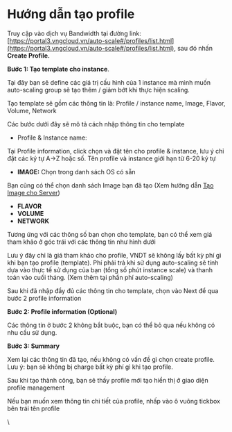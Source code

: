 # Hướng dẫn tạo profile

Truy cập vào dịch vụ Bandwidth tại đường link: [https://portal3.vngcloud.vn/auto-scale#/profiles/list.html](https://portal3.vngcloud.vn/auto-scale#/profiles/list.html), sau đó nhấn **Create Profile.**

**Bước 1: Tạo template cho instance**.&#x20;

Tại đây bạn sẽ define các giá trị cấu hình của 1 instance mà mình muốn auto-scaling group sẽ tạo thêm / giảm bớt khi thực hiện scaling. &#x20;

Tạo template sẽ gồm các thông tin là: Profile / instance name, Image, Flavor, Volume, Network&#x20;

Các bước dưới đây sẽ mô tả cách nhập thông tin cho template&#x20;

* Profile & Instance name: &#x20;

Tại Profile information, click chọn và đặt tên cho profile &  instance, lưu ý chỉ đặt các ký tự A->Z hoặc số. Tên profile và instance giới hạn từ 6-20 ký tự&#x20;

* **IMAGE:** Chọn trong danh sách OS có sẵn  &#x20;

Bạn cũng có thể chọn danh sách Image bạn đã tạo (Xem hướng dẫn [Tạo Image cho Server](../image.md))&#x20;

* **FLAVOR**&#x20;
* **VOLUME**&#x20;
* **NETWORK**

Tương ứng với các thông số bạn chọn cho template, bạn có thể xem giá tham khảo ở góc trái với các thông tin như hình dưới &#x20;

Lưu ý đây chỉ là giá tham khảo cho profile, VNDT sẽ không lấy bất kỳ phí gì khi bạn tạo profile (template). Phí phải trả khi sử dụng auto-scaling sẽ tính dựa vào thực tế sử dụng của bạn (tổng số phút instance scale) và thanh toán vào cuối tháng. (Xem thêm tại phần phí auto-scaling) &#x20;

Sau khi đã nhập đầy đủ các thông tin cho template, chọn vào Next để qua bước 2 profile information &#x20;

**Bước 2: Profile information (Optional)**&#x20;

Các thông tin ở bước 2 không bắt buộc, bạn có thể bỏ qua nếu không có nhu cầu sử dụng. &#x20;

**Bước 3: Summary** &#x20;

Xem lại các thông tin đã tạo, nếu không có vấn đề gì chọn create profile. Lưu ý: bạn sẽ không bị charge bất kỳ phí gì khi tạo profile.&#x20;

Sau khi tạo thành công, bạn sẽ thấy profile mới tạo hiển thị ở giao diện profile management &#x20;

Nếu bạn muốn xem thông tin chi tiết của profile, nhấp vào ô vuông tickbox bên trái tên profile&#x20;

\
